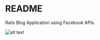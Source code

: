# README

Rails Blog Application using Facebook APIs.

![alt text](https://cdn-images-1.medium.com/max/600/1*A4e88XtMcm6VY-g-E_SNfw.png)
